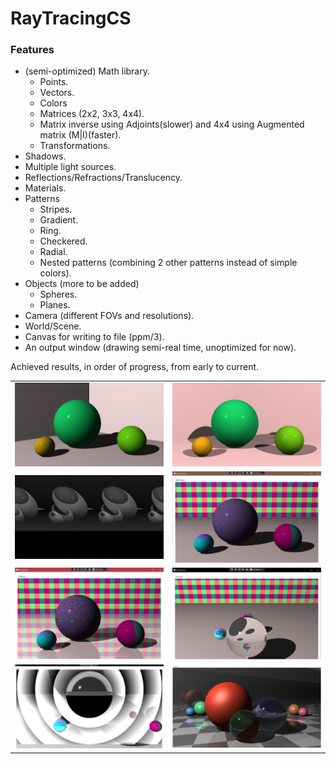 # RayTracingCS
### Features
- (semi-optimized) Math library.
    - Points.
    - Vectors.
    - Colors
    - Matrices (2x2, 3x3, 4x4).
    - Matrix inverse using Adjoints(slower) and 4x4 using Augmented matrix (M&#124;I)(faster).
    - Transformations.
- Shadows.
- Multiple light sources.
- Reflections/Refractions/Translucency.
- Materials.
- Patterns
    - Stripes.
    - Gradient.
    - Ring.
    - Checkered.
    - Radial.
    - Nested patterns (combining 2 other patterns instead of simple colors).
- Objects (more to be added)   
    - Spheres.
    - Planes.
- Camera (different FOVs and resolutions).
- World/Scene.
- Canvas for writing to file (ppm/3).
- An output window (drawing semi-real time, unoptimized for now).


Achieved results, in order of progress, from early to current.


<table>
    <tr>
        <td>
            <img src="https://github.com/KagonKhan/RayTracingCS/blob/master/examples/1.png?raw=true" alt="example" title="" width="450" />
        </td>
        <td>
            <img src="https://github.com/KagonKhan/RayTracingCS/blob/master/examples/2.png?raw=true" alt="example" title="" width="450" />
        </td>
    </tr>
    <tr>
        <td>
            <img src="https://github.com/KagonKhan/RayTracingCS/blob/master/examples/3.png?raw=true" alt="example" title="" width="450" />
        </td>
        <td>
            <img src="https://github.com/KagonKhan/RayTracingCS/blob/master/examples/4a.png?raw=true" alt="example" title="" width="450" />
        </td>
    </tr>
    <tr>
        <td>
            <img src="https://github.com/KagonKhan/RayTracingCS/blob/master/examples/4b.png?raw=true" alt="example" title="" width="450" />
        </td>
        <td>
            <img src="https://github.com/KagonKhan/RayTracingCS/blob/master/examples/4c.png?raw=true" alt="example" title="" width="450" />
        </td>
    </tr>
    <tr>
        <td>
            <img src="https://github.com/KagonKhan/RayTracingCS/blob/master/examples/5.png?raw=true" alt="example" title="" width="450" />
        </td>
                <td>
            <img src="https://github.com/KagonKhan/RayTracingCS/blob/master/examples/example6.png?raw=true" alt="example" title="" width="450" />
        </td>
    </tr>
</table>

